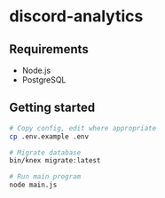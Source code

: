 # discord-analytics

## Requirements

 - Node.js
 - PostgreSQL

## Getting started

```bash
# Copy config, edit where appropriate
cp .env.example .env

# Migrate database
bin/knex migrate:latest

# Run main program
node main.js
```